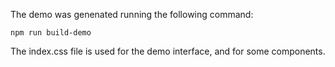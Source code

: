 The demo was genenated running the following command:

```
npm run build-demo
```

The index.css file is used for the demo interface, and for some components.
